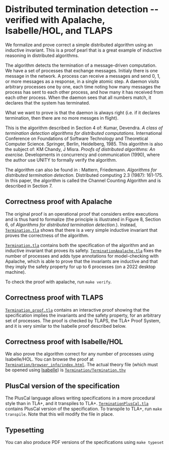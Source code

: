# Distributed termination detection -- verified with Apalache, Isabelle/HOL, and TLAPS

We formalize and prove correct a simple distributed algorithm using an
inductive invariant. This is a proof pearl that is a great example of
inductive reasoning in distributed algorithms.

The algorithm detects the termination of a message-driven computation.  We
have a set of processes that exchange messages.  Initialy there is one message
in the network. A process can receive a messages and send 0, 1, or more
messages as a response, in a single atomic step.  A daemon visits arbitrary
processes one by one, each time noting how many messages the process has sent
to each other process, and how many it has received from each other process.
When the daemon sees that all numbers match, it declares that the system has
terminated.

What we want to prove is that the daemon is always right (i.e. if it declares
termination, then there are no more messges in flight).

This is the algorithm described in Section 4 of: Kumar, Devendra.  *A class of
termination detection algorithms for distributed computations.* International
Conference on Foundations of Software Technology and Theoretical Computer
Science.  Springer, Berlin, Heidelberg, 1985. This algorithm is also the
subject of: KM Chandy, J Misra. *Proofs of distributed algorithms: An
exercise.* Developments in concurrency and communication (1990), where the
author use UNITY to formally verify the algorithm.

The algorithm can also be found in : Mattern, Friedemann. *Algorithms for
distributed termination detection.* Distributed computing 2.3 (1987): 161-175.
In this paper, the algorithm is called the Channel Counting Algorithm and is
described in Section 7.

## Correctness proof with Apalache

The original proof is an operational proof that considers entire executions and
is thus hard to formalize (the principle is illustrated in Figure 8, Section 6,
of *Algorithms for distributed termination detection.*). Instead,
[`Termination.tla`](Termination.tla) shows that there is a very simple
inductive invariant that proves the correctness of the algorithm.

[`Termination.tla`](Termination.tla) contains both the specification of the
algorithm and an inductive invariant that proves its safety.
[`TerminationApalache.tla`](TerminationApalache.tla) fixes the number of
processes and adds type annotations for model-checking with Apalache, which is
able to prove that the invariants are inductive and that they imply the safety
property for up to 6 processes (on a 2022 desktop machine).

To check the proof with apalache, run `make verify`.

## Correctness proof with TLAPS

[`Termination_proof.tla`](Termination_proof.tla) contains an interactive proof
showing that the specification implies the invariants and the safety property,
for an arbitrary set of processes. The proof is checked by TLAPS, the TLA+ Proof
System, and it is very similar to the Isabelle proof described below.

## Correctness proof with Isabelle/HOL

We also prove the algorithm correct for any number of processes using
Isabelle/HOL. You can browse the proof at
[`Termination/browser_info/index.html`](https://htmlpreview.github.io/?https://raw.githubusercontent.com/nano-o/Distributed-termination-detection/master/Termination/browser_info/Termination.html).
The actual theory file (which must be opened using
[Isabelle](https://isabelle.in.tum.de/)) is
[`Termination/Termination.thy`](Termination/Termination.thy)

## PlusCal version of the specification

The PlusCal language allows writing specifications in a more procedural style than in TLA+, and it transpiles to TLA+.
[`TerminationPlusCal.tla`](TerminationPlusCal.tla) contains PlusCal version of the specification.
To transpile to TLA+, run `make transpile`. Note that this will modify the file in place.

## Typesetting

You can also produce PDF versions of the specifications using `make typeset`
